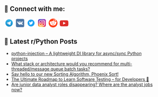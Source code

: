 ## 🔎 Connect with me:
[<img src="https://github.com/bullbesh/bullbesh/blob/main/images/Telegram.png" width="32" height="32" />](https://t.me/bullbesh)
[<img src="https://github.com/bullbesh/bullbesh/blob/main/images/VK.png" width="32" height="32" />](https://vk.com/bullbesh)
[<img src="https://github.com/bullbesh/bullbesh/blob/main/images/Twitter.png" width="32" height="32" />](https://twitter.com/bullbesh1)
[<img src="https://github.com/bullbesh/bullbesh/blob/main/images/Instagram.png" width="32" height="32" />](https://www.instagram.com/bullbesh)
[<img src="https://github.com/bullbesh/bullbesh/blob/main/images/Reddit.png" width="32" height="32" />](https://www.reddit.com/user/bullbesh)
[<img src="https://github.com/bullbesh/bullbesh/blob/main/images/YouTube.png" width="32" height="32" />](https://www.youtube.com/channel/UCtfjRs6uzgq5mfm8S06WTcg)

## 📕 Latest r/Python Posts
<!-- BLOG-POST-LIST:START -->
- [python-injection – A lightweight DI library for async/sync Python projects](https://www.reddit.com/r/Python/comments/1k0gy9r/pythoninjection_a_lightweight_di_library_for/)
- [What stack or architecture would you recommend for multi-threaded/message queue batch tasks?](https://www.reddit.com/r/Python/comments/1k0f9v6/what_stack_or_architecture_would_you_recommend/)
- [Say hello to our new Sorting Algorithm, Phoenix Sort!](https://www.reddit.com/r/Python/comments/1k0f2qr/say_hello_to_our_new_sorting_algorithm_phoenix/)
- [The Ultimate Roadmap to Learn Software Testing – for Developers 🧪](https://www.reddit.com/r/Python/comments/1k0da93/the_ultimate_roadmap_to_learn_software_testing/)
- [Are junior data analyst roles disappearing? Where are the analyst jobs now?](https://www.reddit.com/r/Python/comments/1k0d98x/are_junior_data_analyst_roles_disappearing_where/)
<!-- BLOG-POST-LIST:END -->
